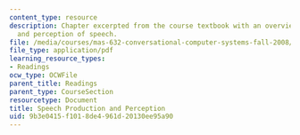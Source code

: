 ```yaml
---
content_type: resource
description: Chapter excerpted from the course textbook with an overview of the production
  and perception of speech.
file: /media/courses/mas-632-conversational-computer-systems-fall-2008/9b3e0415f1018de4961d20130ee95a90_shmandt_txt_ch2.pdf
file_type: application/pdf
learning_resource_types:
- Readings
ocw_type: OCWFile
parent_title: Readings
parent_type: CourseSection
resourcetype: Document
title: Speech Production and Perception
uid: 9b3e0415-f101-8de4-961d-20130ee95a90
---
```

